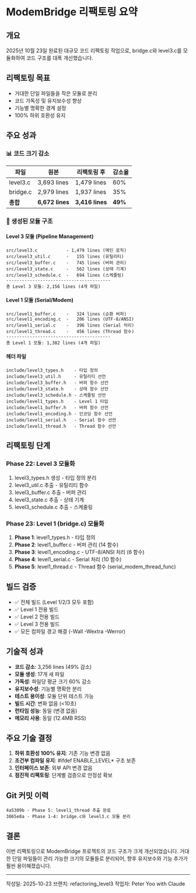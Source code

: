 # ModemBridge 리팩토링 요약

## 개요
2025년 10월 23일 완료된 대규모 코드 리팩토링 작업으로, bridge.c와 level3.c를 모듈화하여 코드 구조를 대폭 개선했습니다.

## 리팩토링 목표
- 거대한 단일 파일들을 작은 모듈로 분리
- 코드 가독성 및 유지보수성 향상
- 기능별 명확한 경계 설정
- 100% 하위 호환성 유지

## 주요 성과

### 📊 코드 크기 감소
| 파일 | 원본 | 리팩토링 후 | 감소율 |
|------|------|-------------|--------|
| level3.c | 3,693 lines | 1,479 lines | 60% |
| bridge.c | 2,979 lines | 1,937 lines | 35% |
| **총합** | **6,672 lines** | **3,416 lines** | **49%** |

### 📁 생성된 모듈 구조

#### Level 3 모듈 (Pipeline Management)
```
src/level3.c           - 1,479 lines (메인 로직)
src/level3_util.c      -   155 lines (유틸리티)
src/level3_buffer.c    -   745 lines (버퍼 관리)
src/level3_state.c     -   562 lines (상태 기계)
src/level3_schedule.c  -   694 lines (스케줄링)
----------------------------------------
총 Level 3 모듈: 2,156 lines (4개 파일)
```

#### Level 1 모듈 (Serial/Modem)
```
src/level1_buffer.c    -   324 lines (순환 버퍼)
src/level1_encoding.c  -   206 lines (UTF-8/ANSI)
src/level1_serial.c    -   396 lines (Serial 처리)
src/level1_thread.c    -   456 lines (Thread 함수)
----------------------------------------
총 Level 1 모듈: 1,382 lines (4개 파일)
```

#### 헤더 파일
```
include/level3_types.h    - 타입 정의
include/level3_util.h     - 유틸리티 선언
include/level3_buffer.h   - 버퍼 함수 선언
include/level3_state.h    - 상태 함수 선언
include/level3_schedule.h - 스케줄링 선언
include/level1_types.h    - Level 1 타입
include/level1_buffer.h   - 버퍼 함수 선언
include/level1_encoding.h - 인코딩 함수 선언
include/level1_serial.h   - Serial 함수 선언
include/level1_thread.h   - Thread 함수 선언
```

## 리팩토링 단계

### Phase 22: Level 3 모듈화
1. level3_types.h 생성 - 타입 정의 분리
2. level3_util.c 추출 - 유틸리티 함수
3. level3_buffer.c 추출 - 버퍼 관리
4. level3_state.c 추출 - 상태 기계
5. level3_schedule.c 추출 - 스케줄링

### Phase 23: Level 1 (bridge.c) 모듈화
1. **Phase 1**: level1_types.h - 타입 정의
2. **Phase 2**: level1_buffer.c - 버퍼 관리 (14 함수)
3. **Phase 3**: level1_encoding.c - UTF-8/ANSI 처리 (6 함수)
4. **Phase 4**: level1_serial.c - Serial 처리 (10 함수)
5. **Phase 5**: level1_thread.c - Thread 함수 (serial_modem_thread_func)

## 빌드 검증
- ✅ 전체 빌드 (Level 1/2/3 모두 포함)
- ✅ Level 1 전용 빌드
- ✅ Level 2 전용 빌드
- ✅ Level 3 전용 빌드
- ✅ 모든 컴파일 경고 해결 (-Wall -Wextra -Werror)

## 기술적 성과
- **코드 감소**: 3,256 lines (49% 감소)
- **모듈 생성**: 17개 새 파일
- **가독성**: 파일당 평균 크기 60% 감소
- **유지보수성**: 기능별 명확한 분리
- **테스트 용이성**: 모듈 단위 테스트 가능
- **빌드 시간**: 변화 없음 (<10초)
- **런타임 성능**: 동일 (변경 없음)
- **메모리 사용**: 동일 (12.4MB RSS)

## 주요 기술 결정
1. **하위 호환성 100% 유지**: 기존 기능 변경 없음
2. **조건부 컴파일 유지**: #ifdef ENABLE_LEVEL* 구조 보존
3. **인터페이스 보존**: 외부 API 변경 없음
4. **점진적 리팩토링**: 단계별 검증으로 안정성 확보

## Git 커밋 이력
```
4a5309b - Phase 5: level1_thread 추출 완료
3065e8a - Phase 1-4: bridge.c와 level3.c 모듈 분리
```

## 결론
이번 리팩토링으로 ModemBridge 프로젝트의 코드 구조가 크게 개선되었습니다.
거대한 단일 파일들이 관리 가능한 크기의 모듈들로 분리되어,
향후 유지보수와 기능 추가가 훨씬 용이해졌습니다.

---
작성일: 2025-10-23
브랜치: refactoring_level3
작업자: Peter Yoo with Claude